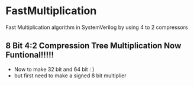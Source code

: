 # FastMultiplication
Fast Multiplication algorithm in SystemVerilog by using 4 to 2 compressors

## 8 Bit 4:2 Compression Tree Multiplication Now Funtional!!!!!

- Now to make 32 bit and 64 bit : )
- but first need to make a signed 8 bit multiplier
